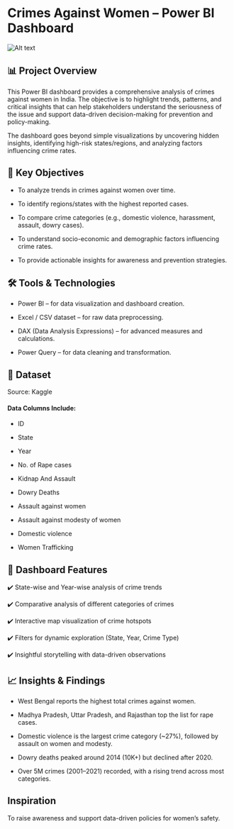 # Crimes Against Women – Power BI Dashboard
![Alt text](https://www.google.com/imgres?q=tulip%20hd%20images&imgurl=https%3A%2F%2Fimg.freepik.com%2Ffree-photo%2Fbeauty-tulips-beautiful-bouquet-field_1232-4525.jpg%3Fsemt%3Dais_hybrid%26w%3D740%26q%3D80&imgrefurl=https%3A%2F%2Fwww.freepik.com%2Ffree-photos-vectors%2Fspring-tulip&docid=K2rmBvgY0Jjk7M&tbnid=x1SZBxLxm2XWxM&vet=12ahUKEwiw-Y6mopKQAxVxj68BHbiGN_QQM3oECGcQAA..i&w=740&h=494&hcb=2&ved=2ahUKEwiw-Y6mopKQAxVxj68BHbiGN_QQM3oECGcQAA)
## 📊 Project Overview

This Power BI dashboard provides a comprehensive analysis of crimes against women in India. The objective is to highlight trends, patterns, and critical insights that can help stakeholders understand the seriousness of the issue and support data-driven decision-making for prevention and policy-making.

The dashboard goes beyond simple visualizations by uncovering hidden insights, identifying high-risk states/regions, and analyzing factors influencing crime rates.

## 🎯 Key Objectives

- To analyze trends in crimes against women over time.

- To identify regions/states with the highest reported cases.

- To compare crime categories (e.g., domestic violence, harassment, assault, dowry cases).

- To understand socio-economic and demographic factors influencing crime rates.

- To provide actionable insights for awareness and prevention strategies.

## 🛠️ Tools & Technologies

- Power BI – for data visualization and dashboard creation.

- Excel / CSV dataset – for raw data preprocessing.

- DAX (Data Analysis Expressions) – for advanced measures and calculations.

- Power Query – for data cleaning and transformation.

## 📂 Dataset

Source: Kaggle

#### Data Columns Include:

- ID

- State

- Year

- No. of Rape cases

- Kidnap And Assault

- Dowry Deaths

- Assault against women

- Assault against modesty of women

- Domestic violence

- Women Trafficking

## 📌 Dashboard Features

✔️ State-wise and Year-wise analysis of crime trends

✔️ Comparative analysis of different categories of crimes

✔️ Interactive map visualization of crime hotspots

✔️ Filters for dynamic exploration (State, Year, Crime Type)

✔️ Insightful storytelling with data-driven observations

## 📈 Insights & Findings

- West Bengal reports the highest total crimes against women.

- Madhya Pradesh, Uttar Pradesh, and Rajasthan top the list for rape cases.

- Domestic violence is the largest crime category (~27%), followed by assault on women and modesty.

- Dowry deaths peaked around 2014 (10K+) but declined after 2020.

- Over 5M crimes (2001–2021) recorded, with a rising trend across most categories.

## Inspiration
To raise awareness and support data-driven policies for women’s safety.





















